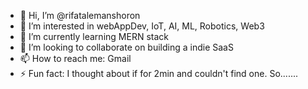- 👋 Hi, I’m @rifatalemanshoron
- 👀 I’m interested in webAppDev, IoT, AI, ML, Robotics, Web3
- 🌱 I’m currently learning MERN stack
- 💞️ I’m looking to collaborate on building a indie SaaS
- 📫 How to reach me: Gmail
- ⚡ Fun fact: I thought about if for 2min and couldn't find one. So.......

<!---
rifatalemanshoron/rifatalemanshoron is a ✨ special ✨ repository because its `README.md` (this file) appears on your GitHub profile.
You can click the Preview link to take a look at your changes.
--->
